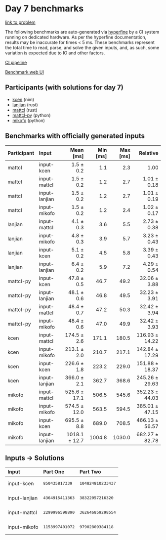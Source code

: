 # Day 7 benchmarks

[link to problem](https://adventofcode.com/2024/day/7)

The following benchmarks are auto-generated via
[hyperfine](https://github.com/sharkdp/hyperfine) by a CI system running on
dedicated hardware. As per the hyperfine documentation, results may be
inaccurate for times < 5 ms. These benchmarks represent the total time to read,
parse, and solve the given inputs, and, as such, some variation is expected due
to IO and other factors.

[CI pipeline](http://ci.papercode.net:8080/teams/main/pipelines/aoc2024)

[Benchmark web UI](https://aoc.ancalagon.black)


## Participants (with solutions for day 7)

- [kcen](https://github.com/kcen/aoc2024) (nim)
- [lanjian](https://github.com/lanjian/aoc-2024) (rust)
- [mattcl](https://github.com/mattcl/aoc2024) (rust)
- [mattcl-py](https://github.com/mattcl/aoc2024-py) (python)
- [mikofo](https://github.com/mikofo/aoc2024) (python)


## Benchmarks with officially generated inputs

| Participant | Input | Mean [ms] | Min [ms] | Max [ms] | Relative |
|:---|:---|---:|---:|---:|---:|
| mattcl | input-kcen | 1.5 ± 0.2 | 1.1 | 2.3 | 1.00 |
| mattcl | input-mattcl | 1.5 ± 0.2 | 1.2 | 2.7 | 1.01 ± 0.18 |
| mattcl | input-lanjian | 1.5 ± 0.2 | 1.2 | 2.7 | 1.01 ± 0.19 |
| mattcl | input-mikofo | 1.5 ± 0.2 | 1.2 | 2.4 | 1.02 ± 0.17 |
| lanjian | input-mattcl | 4.1 ± 0.3 | 3.6 | 5.5 | 2.73 ± 0.38 |
| lanjian | input-mikofo | 4.8 ± 0.3 | 3.9 | 5.7 | 3.23 ± 0.43 |
| lanjian | input-kcen | 5.1 ± 0.2 | 4.5 | 5.8 | 3.39 ± 0.43 |
| lanjian | input-lanjian | 6.4 ± 0.2 | 5.9 | 7.2 | 4.29 ± 0.54 |
| mattcl-py | input-kcen | 47.8 ± 0.5 | 46.7 | 49.2 | 32.06 ± 3.88 |
| mattcl-py | input-lanjian | 48.1 ± 0.6 | 46.8 | 49.5 | 32.23 ± 3.91 |
| mattcl-py | input-mattcl | 48.4 ± 0.7 | 47.2 | 50.3 | 32.42 ± 3.94 |
| mattcl-py | input-mikofo | 48.4 ± 0.6 | 47.0 | 49.9 | 32.42 ± 3.93 |
| kcen | input-mattcl | 174.5 ± 2.6 | 171.1 | 180.5 | 116.93 ± 14.22 |
| kcen | input-mikofo | 213.1 ± 2.0 | 210.7 | 217.1 | 142.84 ± 17.29 |
| kcen | input-kcen | 226.6 ± 1.8 | 223.2 | 229.0 | 151.88 ± 18.37 |
| kcen | input-lanjian | 366.0 ± 2.1 | 362.7 | 368.6 | 245.26 ± 29.63 |
| mikofo | input-mattcl | 525.6 ± 17.1 | 506.5 | 545.6 | 352.23 ± 44.03 |
| mikofo | input-mikofo | 574.5 ± 12.0 | 563.5 | 594.5 | 385.01 ± 47.15 |
| mikofo | input-kcen | 695.5 ± 8.8 | 689.0 | 708.5 | 466.13 ± 56.57 |
| mikofo | input-lanjian | 1018.1 ± 12.7 | 1004.8 | 1030.0 | 682.27 ± 82.78 |


## Inputs -> Solutions

| Input | Part One | Part Two |
|:---|:---|:---|
|input-kcen|<pre>850435817339</pre>|<pre>104824810233437</pre>|
|input-lanjian|<pre>4364915411363</pre>|<pre>38322057216320</pre>|
|input-mattcl|<pre>2299996598890</pre>|<pre>362646859298554</pre>|
|input-mikofo|<pre>1153997401072</pre>|<pre>97902809384118</pre>|